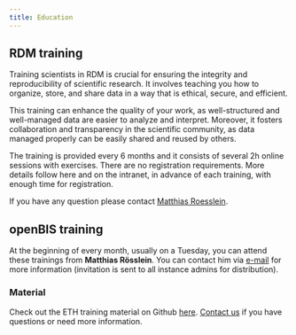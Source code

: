 ```yaml
---
title: Education
---
```


## RDM training

Training scientists in RDM is crucial for ensuring the integrity and reproducibility of scientific research.
It involves teaching you how to organize, store, and share data in a way that is ethical, secure, and efficient.

This training can enhance the quality of your work, as well-structured and well-managed data are easier to analyze and interpret.
Moreover, it fosters collaboration and transparency in the scientific community, as data managed properly can be easily shared and reused by others.

The training is provided every 6 months and it consists of several 2h online sessions with exercises.
There are no registration requirements.
More details follow here and on the intranet, in advance of each training, with enough time for registration.

If you have any question please contact [Matthias Roesslein](mailto:matthias.roesslein@empa.ch).

## openBIS training

At the beginning of every month, usually on a Tuesday, you can attend these trainings from **Matthias Rösslein**.
You can contact him via [e-mail](mailto:matthias.roesslein@empa.ch) for more information (invitation is sent to all instance admins for distribution).

### Material

Check out the ETH training material on Github [here](https://gitlab.ethz.ch/sis-rdm-training/openbis-training).
[Contact us](/support) if you have questions or need more information.
